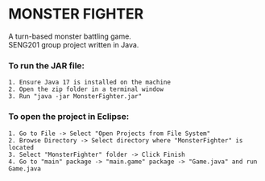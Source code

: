 # MONSTER FIGHTER

A turn-based monster battling game.\
SENG201 group project written in Java. 

### To run the JAR file:
	1. Ensure Java 17 is installed on the machine
	2. Open the zip folder in a terminal window
	3. Run "java -jar MonsterFighter.jar"
	
### To open the project in Eclipse:
	1. Go to File -> Select "Open Projects from File System"
	2. Browse Directory -> Select directory where "MonsterFighter" is located
	3. Select "MonsterFighter" folder -> Click Finish
	4. Go to "main" package -> "main.game" package -> "Game.java" and run Game.java
